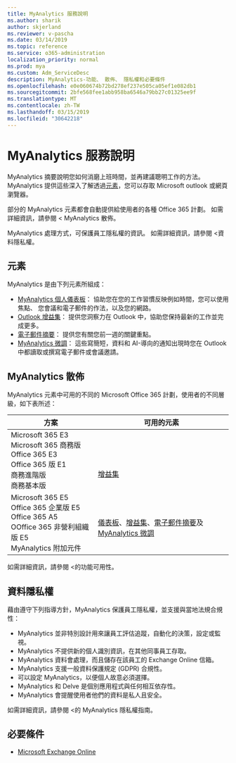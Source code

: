 ```yaml
---
title: MyAnalytics 服務說明
ms.author: sharik
author: skjerland
ms.reviewer: v-pascha
ms.date: 03/14/2019
ms.topic: reference
ms.service: o365-administration
localization_priority: normal
ms.prod: mya
ms.custom: Adm_ServiceDesc
description: MyAnalytics-功能、 散佈、 隱私權和必要條件
ms.openlocfilehash: e0e060674b72bd278ef237e505ca05ef1e082db1
ms.sourcegitcommit: 2bfe568fee1abb958ba6546a79bb27c01325ee9f
ms.translationtype: MT
ms.contentlocale: zh-TW
ms.lasthandoff: 03/15/2019
ms.locfileid: "30642218"
---
```

# <a name="myanalytics-service-description"></a>MyAnalytics 服務說明

MyAnalytics 摘要說明您如何消磨上班時間，並再建議聰明工作的方法。 MyAnalytics 提供這些深入了解透過[元素](#elements)，您可以存取 Microsoft outlook 或網頁瀏覽器。

部分的 MyAnalytics 元素都會自動提供給使用者的各種 Office 365 計劃。 如需詳細資訊，請參閱 < <b0>MyAnalytics 散佈</b0>。  

MyAnalytics 處理方式，可保護員工隱私權的資訊。 如需詳細資訊，請參閱 <<c0>資料隱私權。

## <a name="elements"></a>元素

MyAnalytics 是由下列元素所組成：

* [MyAnalytics 個人儀表板](https://docs.microsoft.com/workplace-analytics/myanalytics/use/dashboard)： 協助您在您的工作習慣反映例如時間，您可以使用焦點、 您會議和電子郵件的作法，以及您的網路。
* [Outlook 增益集](https://docs.microsoft.com/workplace-analytics/myanalytics/use/add-in)： 提供您洞察力在 Outlook 中，協助您保持最新的工作並完成更多。
* [電子郵件摘要](https://docs.microsoft.com/workplace-analytics/myanalytics/use/email-digest)： 提供您有關您前一週的關鍵重點。
* [MyAnalytics 微調](https://docs.microsoft.com/workplace-analytics/myanalytics/use/mya-notifications)： 這些寫簡短，資料和 AI-導向的通知出現時您在 Outlook 中都讀取或撰寫電子郵件或會議邀請。

## <a name="myanalytics-distributions"></a>MyAnalytics 散佈

MyAnalytics 元素中可用的不同的 Microsoft Office 365 計劃，使用者的不同層級，如下表所述：

| 方案 | 可用的元素 |
| --- | --- |
| Microsoft 365 E3</br>Microsoft 365 商務版</br>Office 365 E3</br>Office 365 版 E1</br>商務進階版</br>商務基本版 | </br></br></br>[增益集](https://docs.microsoft.com/en-us/workplace-analytics/myanalytics/use/add-in) |
| Microsoft 365 E5</br>Office 365 企業版 E5</br>Office 365 A5</br>OOffice 365 非營利組織版 E5</br>MyAnalytics 附加元件 | </br>[儀表板](https://docs.microsoft.com/en-us/workplace-analytics/myanalytics/use/dashboard)、[增益集](https://docs.microsoft.com/en-us/workplace-analytics/myanalytics/use/add-in)、[電子郵件摘要](https://docs.microsoft.com/en-us/workplace-analytics/myanalytics/use/email-digest)及[MyAnalytics 微調](https://docs.microsoft.com/en-us/workplace-analytics/myanalytics/use/mya-notifications) |

如需詳細資訊，請參閱 <<c0>的功能可用性。

## <a name="data-privacy"></a>資料隱私權

藉由遵守下列指導方針，MyAnalytics 保護員工隱私權，並支援與當地法規合規性：

* MyAnalytics 並非特別設計用來讓員工評估追蹤，自動化的決策，設定或監視。
* MyAnalytics 不提供新的個人識別資訊，在其他同事員工存取。
* MyAnalytics 資料會處理，而且儲存在該員工的 Exchange Online 信箱。
* MyAnalytics 支援一般資料保護規定 (GDPR) 合規性。
* 可以設定 MyAnalytics，以便個人故意必須選擇。
* MyAnalytics 和 Delve 是個別應用程式與任何相互依存性。
* MyAnalytics 會提醒使用者他們的資料是私人且安全。

如需詳細資訊，請參閱 <<c0>的 MyAnalytics 隱私權指南。

## <a name="prerequisites"></a>必要條件

* [Microsoft Exchange Online](https://docs.microsoft.com/office365/servicedescriptions/exchange-online-service-description/exchange-online-service-description)

